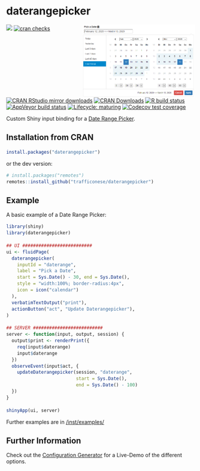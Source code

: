 # daterangepicker

<p align="center">
  <img src="./man/figures/daterangepicker.PNG" align="right" width="300"/>
</p>

<!-- badges: start -->
[![](https://www.r-pkg.org/badges/version/daterangepicker)](https://www.r-pkg.org/pkg/daterangepicker)
[![cran checks](https://cranchecks.info/badges/worst/daterangepicker)](https://cran.r-project.org/web/checks/check_results_daterangepicker.html)
[![CRAN RStudio mirror downloads](https://cranlogs.r-pkg.org/badges/daterangepicker?color=brightgreen)](https://www.r-pkg.org/pkg/daterangepicker)
[![CRAN Downloads](http://cranlogs.r-pkg.org/badges/grand-total/daterangepicker)](https://www.rpackages.io/package/daterangepicker)
[![R build status](https://github.com/trafficonese/daterangepicker/workflows/R-CMD-check/badge.svg)](https://github.com/trafficonese/daterangepicker/actions)
[![AppVeyor build status](https://ci.appveyor.com/api/projects/status/github/trafficonese/daterangepicker?branch=master&svg=true)](https://ci.appveyor.com/project/trafficonese/daterangepicker)
[![Lifecycle: maturing](https://img.shields.io/badge/lifecycle-maturing-blue.svg)](https://www.tidyverse.org/lifecycle/#maturing)
[![Codecov test coverage](https://codecov.io/gh/trafficonese/daterangepicker/branch/master/graph/badge.svg)](https://codecov.io/gh/trafficonese/daterangepicker?branch=master)
<!-- badges: end -->

Custom Shiny input binding for a [Date Range Picker](https://www.daterangepicker.com/).

## Installation from CRAN

``` r
install.packages("daterangepicker")
```

or the dev version:
``` r
# install.packages("remotes")
remotes::install_github("trafficonese/daterangepicker")
```

## Example

A basic example of a Date Range Picker:

``` r
library(shiny)
library(daterangepicker)

## UI ##########################
ui <- fluidPage(
  daterangepicker(
    inputId = "daterange",
    label = "Pick a Date",
    start = Sys.Date() - 30, end = Sys.Date(),
    style = "width:100%; border-radius:4px",
    icon = icon("calendar")
  ),
  verbatimTextOutput("print"),
  actionButton("act", "Update Daterangepicker"),
)

## SERVER ##########################
server <- function(input, output, session) {
  output$print <- renderPrint({
    req(input$daterange)
    input$daterange
  })
  observeEvent(input$act, {
    updateDaterangepicker(session, "daterange",
                          start = Sys.Date(), 
                          end = Sys.Date() - 100)
  })
}

shinyApp(ui, server)
```

Further examples are in [/inst/examples/](https://github.com/trafficonese/daterangepicker/tree/master/inst/examples)

## Further Information

Check out the [Configuration Generator](https://www.daterangepicker.com/#config) for a Live-Demo of the different options. 
